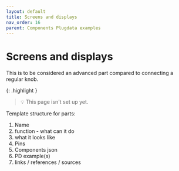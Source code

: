 ```yaml
---
layout: default
title: Screens and displays
nav_order: 16
parent: Components Plugdata examples
---
```


# Screens and displays

This is to be considered an advanced part compared to connecting a regular knob. 

{: .highlight }
> 💡 This page isn't set up yet.

Template structure for parts:
  1. Name
  2. function - what can it do
  3. what it looks like
  4. Pins
  5. Components json 
  6. PD example(s)
  7. links / references / sources